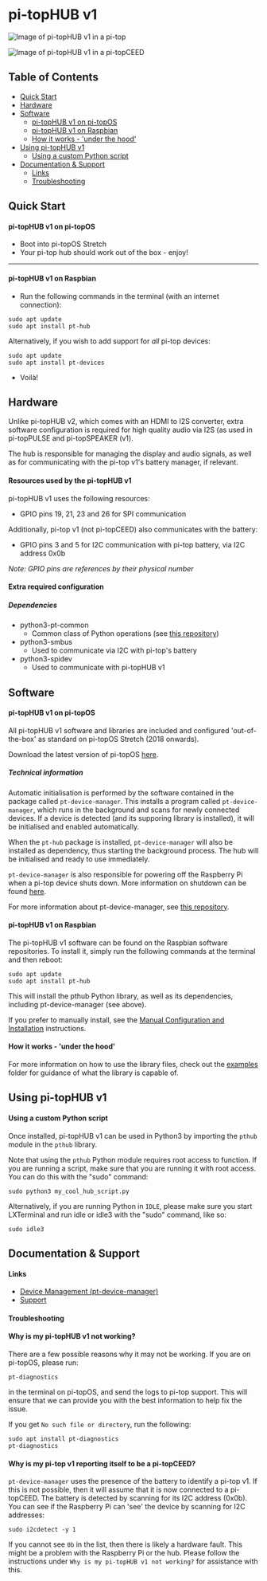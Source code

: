 # pi-topHUB v1

![Image of pi-topHUB v1 in a pi-top](
https://static.pi-top.com/images/v1-hub-pi-top.png "Image of pi-topHUB v1 in a pi-top")

![Image of pi-topHUB v1 in a pi-topCEED](
https://static.pi-top.com/images/v1-hub-pi-topceed.png "Image of pi-topHUB v1 in a pi-topCEED")

## Table of Contents
* [Quick Start](#quick-start)
* [Hardware](#hardware)
* [Software](#software)
    * [pi-topHUB v1 on pi-topOS](#software-pt-os)
    * [pi-topHUB v1 on Raspbian](#software-raspbian)
    * [How it works - 'under the hood'](#software-how-it-works)
* [Using pi-topHUB v1](#using)
    * [Using a custom Python script](#using-script)
* [Documentation & Support](#support)
    * [Links](#support-links)
    * [Troubleshooting](#support-troubleshooting)

## <a name="quick-start"></a> Quick Start
#### pi-topHUB v1 on pi-topOS
* Boot into pi-topOS Stretch
* Your pi-top hub should work out of the box - enjoy!

---

#### pi-topHUB v1 on Raspbian
* Run the following commands in the terminal (with an internet connection):

```
sudo apt update
sudo apt install pt-hub
```

Alternatively, if you wish to add support for *all* pi-top devices:

```
sudo apt update
sudo apt install pt-devices
```

* Voilà!

## <a name="hardware"></a> Hardware

Unlike pi-topHUB v2, which comes with an HDMI to I2S converter, extra software configuration is required for high quality audio via I2S (as used in pi-topPULSE and pi-topSPEAKER (v1).

The hub is responsible for managing the display and audio signals, as well as for communicating with the pi-top v1's battery manager, if relevant.

#### Resources used by the pi-topHUB v1

pi-topHUB v1 uses the following resources:

* GPIO pins 19, 21, 23 and 26 for SPI communication

Additionally, pi-top v1 (not pi-topCEED) also communicates with the battery:

* GPIO pins 3 and 5 for I2C communication with pi-top battery, via I2C address 0x0b

_Note: GPIO pins are references by their physical number_

#### Extra required configuration
##### Dependencies
* python3-pt-common
  * Common class of Python operations (see [this repository](https://github.com/pi-top/Device-Management))
* python3-smbus
  * Used to communicate via I2C with pi-top's battery
* python3-spidev
  * Used to communicate with pi-topHUB v1

## <a name="software"></a> Software
#### <a name="software-pt-os"></a> pi-topHUB v1 on pi-topOS

All pi-topHUB v1 software and libraries are included and configured 'out-of-the-box' as standard on pi-topOS Stretch (2018 onwards).

Download the latest version of pi-topOS [here](https://pi-top.com/products/os#download).

##### Technical information
Automatic initialisation is performed by the software contained in the package called `pt-device-manager`. This installs a program called `pt-device-manager`, which runs in the background and scans for newly connected devices. If a device is detected (and its supporing library is installed), it will be initialised and enabled automatically.

When the `pt-hub` package is installed, `pt-device-manager` will also be installed as dependency, thus starting the background process. The hub will be initialised and ready to use immediately.

`pt-device-manager` is also responsible for powering off the Raspberry Pi when a pi-top device shuts down. More information on shutdown can be found [here](https://github.com/pi-top/Device-Management/poweroff).

For more information about pt-device-manager, see [this repository](https://github.com/pi-top/Device-Management).

#### <a name="software-raspbian"></a> pi-topHUB v1 on Raspbian
The pi-topHUB v1 software can be found on the Raspbian software repositories. To install it, simply run the following commands at the terminal and then reboot:


```
sudo apt update
sudo apt install pt-hub
```

This will install the pthub Python library, as well as its dependencies, including pt-device-manager (see above).

If you prefer to manually install, see the [Manual Configuration and Installation](https://github.com/pi-top/pi-topHUB-v1/blob/master/manual-install/manual-configuration.md) instructions.

#### <a name="software-how-it-works"></a> How it works - 'under the hood'
For more information on how to use the library files, check out the [examples](https://github.com/pi-top/pi-topHUB-v1/tree/master/examples) folder for guidance of what the library is capable of.

## <a name="using"></a> Using pi-topHUB v1

#### <a name="using-script"></a> Using a custom Python script

Once installed, pi-topHUB v1 can be used in Python3 by importing the `pthub` module in the `pthub` library.

Note that using the `pthub` Python module requires root access to function. If you are running a script, make sure that you are running it with root access. You can do this with the "sudo" command:

    sudo python3 my_cool_hub_script.py

Alternatively, if you are running Python in `IDLE`, please make sure you start LXTerminal and run idle or idle3 with the "sudo" command, like so:

    sudo idle3

## <a name="support"></a> Documentation & Support
#### <a name="support-links"></a> Links
* [Device Management (pt-device-manager)](https://github.com/pi-top/Device-Management)
* [Support](https://support.pi-top.com/)

#### <a name="support-troubleshooting"></a> Troubleshooting
#### Why is my pi-topHUB v1 not working?

There are a few possible reasons why it may not be working. If you are on pi-topOS, please run:

    pt-diagnostics

in the terminal on pi-topOS, and send the logs to pi-top support. This will ensure that we can provide you with the best information to help fix the issue.

If you get `No such file or directory`, run the following:

    sudo apt install pt-diagnostics
    pt-diagnostics

#### Why is my pi-top v1 reporting itself to be a pi-topCEED?

`pt-device-manager` uses the presence of the battery to identify a pi-top v1.
If this is not possible, then it will assume that it is now connected to a pi-topCEED.
The battery is detected by scanning for its I2C address (0x0b). You can see if the Raspberry Pi can 'see' the device by scanning for I2C addresses:

    sudo i2cdetect -y 1

If you cannot see `0b` in the list, then there is likely a hardware fault. This might be a problem with the Raspberry Pi or the hub. Please follow the instructions under `Why is my pi-topHUB v1 not working?` for assistance with this.